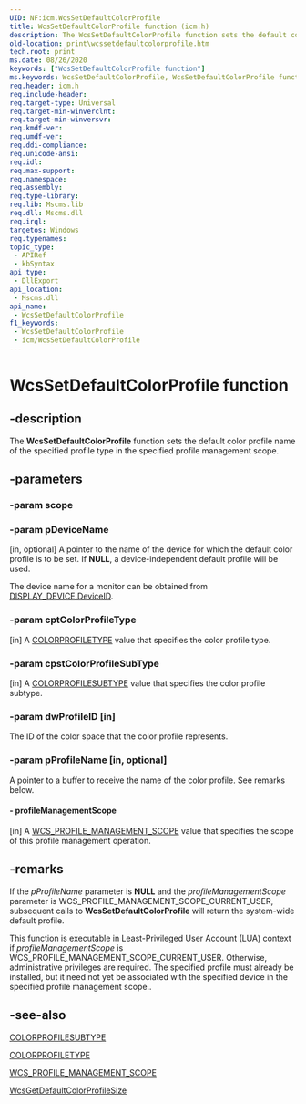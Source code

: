 ```yaml
---
UID: NF:icm.WcsSetDefaultColorProfile
title: WcsSetDefaultColorProfile function (icm.h)
description: The WcsSetDefaultColorProfile function sets the default color profile name of the specified profile type in the specified profile management scope.
old-location: print\wcssetdefaultcolorprofile.htm
tech.root: print
ms.date: 08/26/2020
keywords: ["WcsSetDefaultColorProfile function"]
ms.keywords: WcsSetDefaultColorProfile, WcsSetDefaultColorProfile function [Print Devices], colorfnc_31c96c7b-5616-4bdb-8df8-23e2361a9554.xml, icm/WcsSetDefaultColorProfile, print.wcssetdefaultcolorprofile
req.header: icm.h
req.include-header: 
req.target-type: Universal
req.target-min-winverclnt: 
req.target-min-winversvr: 
req.kmdf-ver: 
req.umdf-ver: 
req.ddi-compliance: 
req.unicode-ansi: 
req.idl: 
req.max-support: 
req.namespace: 
req.assembly: 
req.type-library: 
req.lib: Mscms.lib
req.dll: Mscms.dll
req.irql: 
targetos: Windows
req.typenames: 
topic_type:
 - APIRef
 - kbSyntax
api_type:
 - DllExport
api_location:
 - Mscms.dll
api_name:
 - WcsSetDefaultColorProfile
f1_keywords:
 - WcsSetDefaultColorProfile
 - icm/WcsSetDefaultColorProfile
---
```


# WcsSetDefaultColorProfile function


## -description

The **WcsSetDefaultColorProfile** function sets the default color profile name of the specified profile type in the specified profile management scope.

## -parameters

### -param scope

### -param pDeviceName

[in, optional] A pointer to the name of the device for which the default color profile is to be set. If **NULL**, a device-independent default profile will be used.

The device name for a monitor can be obtained from [DISPLAY_DEVICE.DeviceID](/windows/win32/api/wingdi/ns-wingdi-display_devicea).

### -param cptColorProfileType

[in] A [COLORPROFILETYPE](/previous-versions/windows/desktop/wcs/colorprofiletype) value that specifies the color profile type.

### -param cpstColorProfileSubType

[in] A [COLORPROFILESUBTYPE](/previous-versions/windows/desktop/wcs/colorprofilesubtype) value that specifies the color profile subtype.

### -param dwProfileID [in]

The ID of the color space that the color profile represents.

### -param pProfileName [in, optional]

A pointer to a buffer to receive the name of the color profile. See remarks below.

#### - profileManagementScope

[in] A [WCS_PROFILE_MANAGEMENT_SCOPE](/previous-versions/windows/desktop/wcs/wcs-profile-management-scope) value that specifies the scope of this profile management operation.

## -remarks

If the *pProfileName* parameter is **NULL** and the *profileManagementScope* parameter is WCS_PROFILE_MANAGEMENT_SCOPE_CURRENT_USER, subsequent calls to **WcsSetDefaultColorProfile** will return the system-wide default profile.

This function is executable in Least-Privileged User Account (LUA) context if *profileManagementScope* is WCS_PROFILE_MANAGEMENT_SCOPE_CURRENT_USER. Otherwise, administrative privileges are required. The specified profile must already be installed, but it need not yet be associated with the specified device in the specified profile management scope..

## -see-also

[COLORPROFILESUBTYPE](/previous-versions/windows/desktop/wcs/colorprofilesubtype)

[COLORPROFILETYPE](/previous-versions/windows/desktop/wcs/colorprofiletype)

[WCS_PROFILE_MANAGEMENT_SCOPE](/previous-versions/windows/desktop/wcs/wcs-profile-management-scope)

[WcsGetDefaultColorProfileSize](/windows-hardware/drivers/ddi/content/icm/nf-icm-wcsgetdefaultcolorprofilesize)
